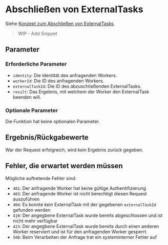 # Abschließen von ExternalTasks

Siehe [Konzept zum Abschließen von ExternalTasks](../../../../api/external_task_api/tasks/finish-external-task.md).

> WIP - Add Snippet

## Parameter

### Erforderliche Parameter

- `identity`: Die Identität des anfragenden Workers.
- `workerId`: Die ID des anfragenden Workers.
- `externalTaskId`: Die ID des abzuschließenden ExternalTasks.
- `result`: Das Ergebnis, mit welchem der Worker den ExternalTask
beenden will.


### Optionale Parameter

Die Funktion hat keine optionalen Parameter.

## Ergebnis/Rückgabewerte

War der Request erfolgreich, wird kein Ergebnis zurück gegeben.

## Fehler, die erwartet werden müssen

Mögliche auftretende Fehler sind:
- `401`: Der anfragende Worker hat keine gültige Authentifizierung
- `403`: Der anfragende Worker ist nicht berechtigt diesen Request auszuführen
- `404`: Es konnte kein ExternalTask mit der gegebenen `externalTaskId`
    gefunden werden
- `410`: Der angegbene ExternalTask wurde bereits abgeschlossen und ist nicht
mehr verfügbar
- `423`: Der angegbene ExternalTask wurde bereits durch einen anderen Worker
reserviert und ist für den anfragenden Worker gesperrt.
- `500`: Beim Verarbeiten der Anfrage trat ein systeminterner Fehler auf
